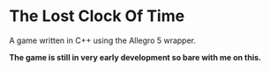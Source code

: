The Lost Clock Of Time
=====

A game written in C++ using the Allegro 5 wrapper.

**The game is still in very early development so bare with me on this.**
